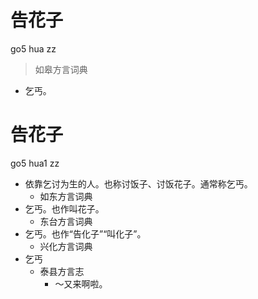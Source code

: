 

# 告花子
go5 hua zz
> 如皋方言词典
- 乞丐。







# 告花子
go5 hua1 zz
+ 依靠乞讨为生的人。也称讨饭子、讨饭花子。通常称乞丐。
  * 如东方言词典
+ 乞丐。也作叫花子。
  * 东台方言词典
+ 乞丐。也作“告化子”“叫化子”。
  * 兴化方言词典
+ 乞丐
  * 泰县方言志
    - ～又来啊啦。
